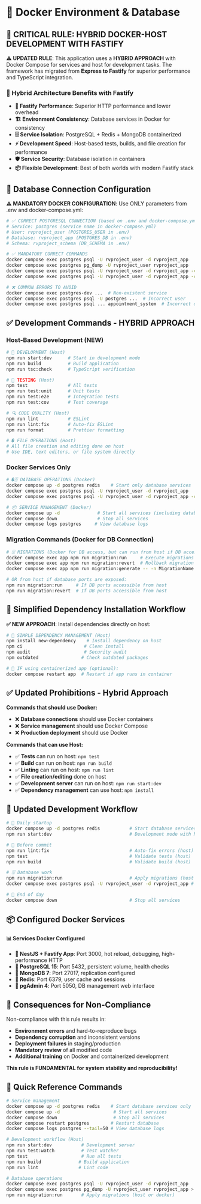 # 🐳 Docker Environment & Database

## 🚨 CRITICAL RULE: HYBRID DOCKER-HOST DEVELOPMENT WITH FASTIFY

**⚠️ UPDATED RULE**: This application uses a **HYBRID APPROACH** with Docker Compose for services and host for development tasks. The framework has migrated from **Express to Fastify** for superior performance and TypeScript integration.

### 🎯 Hybrid Architecture Benefits with Fastify

- **🚀 Fastify Performance**: Superior HTTP performance and lower overhead
- **🏗️ Environment Consistency**: Database services in Docker for consistency
- **🗄️ Service Isolation**: PostgreSQL + Redis + MongoDB containerized
- **⚡ Development Speed**: Host-based tests, builds, and file creation for performance
- **🛡️ Service Security**: Database isolation in containers
- **📦 Flexible Development**: Best of both worlds with modern Fastify stack

## 🔗 Database Connection Configuration

**⚠️ MANDATORY DOCKER CONFIGURATION**: Use ONLY parameters from .env and docker-compose.yml:

```bash
# ✅ CORRECT POSTGRESQL CONNECTION (based on .env and docker-compose.yml)
# Service: postgres (service name in docker-compose.yml)
# User: rvproject_user (POSTGRES_USER in .env)
# Database: rvproject_app (POSTGRES_DB in .env)
# Schema: rvproject_schema (DB_SCHEMA in .env)

# ✅ MANDATORY CORRECT COMMANDS
docker compose exec postgres psql -U rvproject_user -d rvproject_app
docker compose exec postgres pg_dump -U rvproject_user rvproject_app
docker compose exec postgres psql -U rvproject_user -d rvproject_app -c "SELECT * FROM rvproject_schema.migrations_history;"
docker compose exec postgres psql -U rvproject_user -d rvproject_app -c "\\dt rvproject_schema.*;"

# ❌ COMMON ERRORS TO AVOID
docker compose exec postgres-dev ...  # Non-existent service
docker compose exec postgres psql -U postgres ...  # Incorrect user
docker compose exec postgres psql ... appointment_system  # Incorrect database
```

## ✅ Development Commands - HYBRID APPROACH

### Host-Based Development (NEW)

```bash
# 🚀 DEVELOPMENT (Host)
npm run start:dev      # Start in development mode
npm run build          # Build application
npm run tsc:check      # TypeScript verification

# 🧪 TESTING (Host)
npm test               # All tests
npm run test:unit      # Unit tests
npm run test:e2e       # Integration tests
npm run test:cov       # Test coverage

# 🔍 CODE QUALITY (Host)
npm run lint           # ESLint
npm run lint:fix       # Auto-fix ESLint
npm run format         # Prettier formatting

# � FILE OPERATIONS (Host)
# All file creation and editing done on host
# Use IDE, text editors, or file system directly
```

### Docker Services Only

```bash
# �🗄️ DATABASE OPERATIONS (Docker)
docker compose up -d postgres redis    # Start only database services
docker compose exec postgres psql -U rvproject_user -d rvproject_app
docker compose exec postgres psql -U rvproject_user -d rvproject_app -c "\\dt rvproject_schema.*;"

# 📦 SERVICE MANAGEMENT (Docker)
docker compose up -d              # Start all services (including databases)
docker compose down               # Stop all services
docker compose logs postgres     # View database logs
```

### Migration Commands (Docker for DB Connection)

```bash
# 🗄️ MIGRATIONS (Docker for DB access, but can run from host if DB accessible)
docker compose exec app npm run migration:run     # Execute migrations
docker compose exec app npm run migration:revert  # Rollback migration
docker compose exec app npm run migration:generate -- -n MigrationName

# OR from host if database ports are exposed:
npm run migration:run     # If DB ports accessible from host
npm run migration:revert  # If DB ports accessible from host
```

## 🚨 Simplified Dependency Installation Workflow

**✅ NEW APPROACH**: Install dependencies directly on host:

```bash
# 🔧 SIMPLE DEPENDENCY MANAGEMENT (Host)
npm install new-dependency    # Install dependency on host
npm ci                       # Clean install
npm audit                    # Security audit
npm outdated                # Check outdated packages

# 🔄 IF using containerized app (optional):
docker compose restart app  # Restart if app runs in container
```

## ✅ Updated Prohibitions - Hybrid Approach

**Commands that should use Docker:**

- ❌ **Database connections** should use Docker containers
- ❌ **Service management** should use Docker Compose
- ❌ **Production deployment** should use Docker

**Commands that can use Host:**

- ✅ **Tests** can run on host: `npm test`
- ✅ **Build** can run on host: `npm run build`
- ✅ **Linting** can run on host: `npm run lint`
- ✅ **File creation/editing** done on host
- ✅ **Development server** can run on host: `npm run start:dev`
- ✅ **Dependency management** can use host: `npm install`

## 🔄 Updated Development Workflow

```bash
# 🏃 Daily startup
docker compose up -d postgres redis           # Start database services
npm run start:dev                             # Development mode with hot reload (host)

# 🧪 Before commit
npm run lint:fix                              # Auto-fix errors (host)
npm test                                      # Validate tests (host)
npm run build                                 # Validate build (host)

# 🗄️ Database work
npm run migration:run                         # Apply migrations (host or docker)
docker compose exec postgres psql -U rvproject_user -d rvproject_app # Explore DB

# 🛑 End of day
docker compose down                           # Stop all services
```

## 📦 Configured Docker Services

#### **📊 Services Docker Configured**

- **🚀 NestJS + Fastify App**: Port 3000, hot reload, debugging, high-performance HTTP
- **🐘 PostgreSQL 15**: Port 5432, persistent volume, health checks
- **🍃 MongoDB 7**: Port 27017, replication configured
- **🔴 Redis**: Port 6379, user cache and sessions
- **🔧 pgAdmin 4**: Port 5050, DB management web interface

## 🚨 Consequences for Non-Compliance

Non-compliance with this rule results in:

- **Environment errors** and hard-to-reproduce bugs
- **Dependency corruption** and inconsistent versions
- **Deployment failures** in staging/production
- **Mandatory review** of all modified code
- **Additional training** on Docker and containerized development

**This rule is FUNDAMENTAL for system stability and reproducibility!**

## 🔧 Quick Reference Commands

```bash
# Service management
docker compose up -d postgres redis    # Start database services only
docker compose up -d                    # Start all services
docker compose down                     # Stop all services
docker compose restart postgres        # Restart database
docker compose logs postgres --tail=50 # View database logs

# Development workflow (Host)
npm run start:dev           # Development server
npm run test:watch          # Test watcher
npm test                    # Run all tests
npm run build              # Build application
npm run lint               # Lint code

# Database operations
docker compose exec postgres psql -U rvproject_user -d rvproject_app
docker compose exec postgres pg_dump -U rvproject_user rvproject_app > backup.sql
npm run migration:run       # Apply migrations (host or docker)
```
